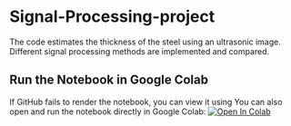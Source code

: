 # Signal-Processing-project
The code estimates the thickness of the steel using an ultrasonic image. Different signal processing methods are implemented and compared.        
## Run the Notebook in Google Colab
If GitHub fails to render the notebook, you can view it using You can also open and run the notebook directly in Google Colab:
[![Open In Colab](https://colab.research.google.com/assets/colab-badge.svg)](https://colab.research.google.com/github/eyualebachew/Signal-Processing-project/blob/main/steel_thikness_estimation_Project.ipynb)
